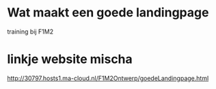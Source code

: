 # Wat maakt een goede landingpage
training bij F1M2

# linkje website mischa

http://30797.hosts1.ma-cloud.nl/F1M2Ontwerp/goedeLandingpage.html
